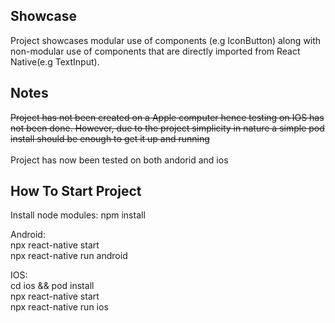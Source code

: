 
## Showcase
Project showcases modular use of components (e.g IconButton) along with non-modular use of components that are directly imported from React Native(e.g TextInput).

## Notes 
~~Project has not been created on a Apple computer hence testing on IOS has not been done. However, due to the project simplicity in nature a simple pod install should be enough to get it up and running~~
<br>
<br>
Project has now been tested on both andorid and ios

## How To Start Project

Install node modules: 
npm install 

Android: <br />
npx react-native start <br />
npx react-native run android <br />

IOS:<br />
cd ios && pod install <br /> 
npx react-native start <br />
npx react-native run ios<br />
